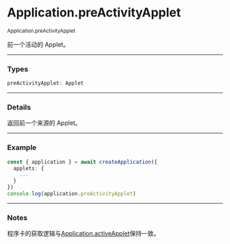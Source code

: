 # Application.preActivityApplet

<small>Application.preActivityApplet</small>

前一个活动的 Applet。

---

<h3>Types</h3>

```ts
preActivityApplet: Applet
```

---

<h3>Details</h3>

返回前一个来源的 Applet。

---

<h3>Example</h3>

```ts
const { application } = await createApplication({
  applets: {
    ...
  }
})
console.log(application.preActivityApplet)

```

---

<h3>Notes</h3>

程序卡的获取逻辑与<a href="?id=applicationActivityApplet#docs" preset-effect="slide" clone-as="doc-newWindow-applicationActivityApplet">Application.activeApplet</a>保持一致。
